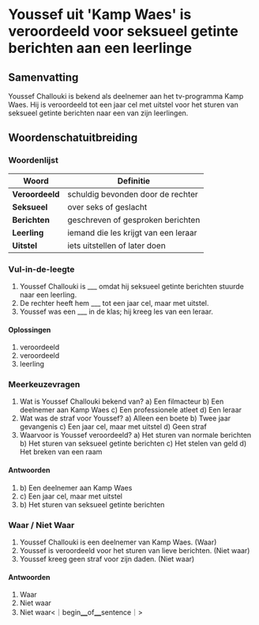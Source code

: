 # Youssef uit 'Kamp Waes' is veroordeeld voor seksueel getinte berichten aan een leerlinge

## Samenvatting
Youssef Challouki is bekend als deelnemer aan het tv-programma Kamp Waes. Hij is veroordeeld tot een jaar cel met uitstel voor het sturen van seksueel getinte berichten naar een van zijn leerlingen.

## Woordenschatuitbreiding

### Woordenlijst

| Woord | Definitie |
|-------|-----------|
| **Veroordeeld** | schuldig bevonden door de rechter |
| **Seksueel** | over seks of geslacht |
| **Berichten** | geschreven of gesproken berichten |
| **Leerling** | iemand die les krijgt van een leraar |
| **Uitstel** | iets uitstellen of later doen |

### Vul-in-de-leegte
1. Youssef Challouki is ___ omdat hij seksueel getinte berichten stuurde naar een leerling.
2. De rechter heeft hem ___ tot een jaar cel, maar met uitstel.
3. Youssef was een ___ in de klas; hij kreeg les van een leraar.
#### Oplossingen
1. veroordeeld
2. veroordeeld
3. leerling

### Meerkeuzevragen
1. Wat is Youssef Challouki bekend van?
a) Een filmacteur
b) Een deelnemer aan Kamp Waes
c) Een professionele atleet
d) Een leraar
2. Wat was de straf voor Youssef?
a) Alleen een boete
b) Twee jaar gevangenis
c) Een jaar cel, maar met uitstel
d) Geen straf
3. Waarvoor is Youssef veroordeeld?
a) Het sturen van normale berichten
b) Het sturen van seksueel getinte berichten
c) Het stelen van geld
d) Het breken van een raam
#### Antwoorden
1. b) Een deelnemer aan Kamp Waes
2. c) Een jaar cel, maar met uitstel
3. b) Het sturen van seksueel getinte berichten

### Waar / Niet Waar
1. Youssef Challouki is een deelnemer van Kamp Waes. (Waar)
2. Youssef is veroordeeld voor het sturen van lieve berichten. (Niet waar)
3. Youssef kreeg geen straf voor zijn daden. (Niet waar)
#### Antwoorden
1. Waar
2. Niet waar
3. Niet waar<｜begin▁of▁sentence｜>